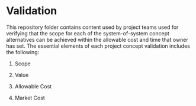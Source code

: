 # Validation

This repository folder contains content used by project teams used for verifying that the scope for each of the system-of-system concept alternatives can be achieved within the allowable cost and time that owner has set.  The essential elements of each project concept validation includes the following:

1. Scope

2. Value

3. Allowable Cost

4. Market Cost
